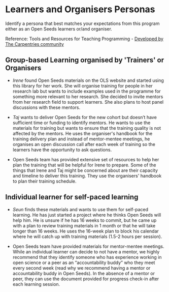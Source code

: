 # Learners and Organisers Personas

Identify a persona that best matches your expectations from this program either as an Open Seeds learners or/and organiser.

Reference: Tools and Resources for Teaching Programming - [Developed by The Carpentries community](https://teaching-programming.netlify.app/personas)


## Group-based Learning organised by 'Trainers' or Organisers

* *Irene* found Open Seeds materials on the OLS website and started using this library for her work. She will organise training for people in her research lab but wants to include examples used in the programme for something more relevant to her research. She decided to invite mentors from her research field to support learners. She also plans to host panel discussions with these mentors.

* *Taj* wants to deliver Open Seeds for the new cohort but doesn’t have sufficient time or funding to identify mentors. He wants to use the materials for training but wants to ensure that the training quality is not affected by the mentors. He uses the organiser's handbook for the training delivery plan and instead of mentor-mentee meetings, he organises an open discussion call after each week of training so the learners have the opportunity to ask questions.

* Open Seeds team has provided extensive set of resources to help her plan the training that will be helpful for Irene to prepare. Some of the things that Irene and Taj might be concerned about are their capacity and timeline to deliver this training. They use the organisers' handbook to plan their training schedule.

## Individual learner for self-paced learning

* *Seun* finds these materials and wants to use them for self-paced learning. He has just started a project where he thinks Open Seeds will help him. He is unsure if he has 16 weeks to commit, but he came up with a plan to review training materials in 1 month or that he will take longer than 16 weeks. He uses the 16-week plan to block his calendar where he will catch up with training materials (1.5-2 hours per session).

* Open Seeds team have provided materials for mentor-mentee meetings. While an individual learner can decide to not have a mentor, we highly recommend that they identify someone who has experience working in open science or a peer as an “accountability buddy” who they meet every second week (read why we recommend having a mentor or accountability buddy in Open Seeds). In the absence of a mentor or peer, they can use the document provided for progress check-in after each learning session.
